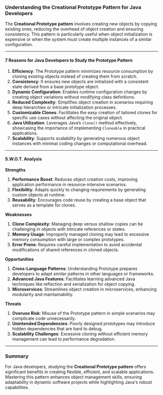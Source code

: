 ### Understanding the Creational Prototype Pattern for Java Developers  

The **Creational Prototype pattern** involves creating new objects by copying existing ones, reducing the overhead of object creation and ensuring consistency. This pattern is particularly useful when object initialization is expensive or when the system must create multiple instances of a similar configuration.  

---

#### **7 Reasons for Java Developers to Study the Prototype Pattern**  

1. **Efficiency**: The Prototype pattern minimizes resource consumption by cloning existing objects instead of creating them from scratch.  
2. **Consistency**: It ensures new objects are initialized with a consistent state derived from a base prototype object.  
3. **Dynamic Configuration**: Enables runtime configuration changes by creating object variations without modifying class definitions.  
4. **Reduced Complexity**: Simplifies object creation in scenarios requiring deep hierarchies or intricate initialization processes.  
5. **Customizable Clones**: Facilitates the easy creation of tailored clones for specific use cases without affecting the original object.  
6. **Java Utilization**: Leverages Java’s `clone()` method effectively, showcasing the importance of implementing `Cloneable` in practical applications.  
7. **Scalability**: Supports scalability by generating numerous object instances with minimal coding changes or computational overhead.  

---

#### **S.W.O.T. Analysis**  

**Strengths**  
1. **Performance Boost**: Reduces object creation costs, improving application performance in resource-intensive scenarios.  
2. **Flexibility**: Adapts quickly to changing requirements by generating custom objects at runtime.  
3. **Reusability**: Encourages code reuse by creating a base object that serves as a template for clones.  

**Weaknesses**  
1. **Clone Complexity**: Managing deep versus shallow copies can be challenging in objects with intricate references or states.  
2. **Memory Usage**: Improperly managed cloning may lead to excessive memory consumption with large or complex prototypes.  
3. **Error Prone**: Requires careful implementation to avoid accidental modifications of shared references in cloned objects.  

**Opportunities**  
1. **Cross-Language Patterns**: Understanding Prototype prepares developers to adapt similar patterns in other languages or frameworks.  
2. **Advanced Java Features**: Facilitates learning advanced Java techniques like reflection and serialization for object copying.  
3. **Microservices**: Streamlines object creation in microservices, enhancing modularity and maintainability.  

**Threats**  
1. **Overuse Risk**: Misuse of the Prototype pattern in simple scenarios may complicate code unnecessarily.  
2. **Unintended Dependencies**: Poorly designed prototypes may introduce hidden dependencies that are hard to debug.  
3. **Scalability Challenges**: Excessive cloning without efficient memory management can lead to performance degradation.  

---

### Summary  

For Java developers, studying the **Creational Prototype pattern** offers significant benefits in creating flexible, efficient, and scalable applications. Mastering this pattern enhances object management skills, ensuring adaptability in dynamic software projects while highlighting Java's robust capabilities.
